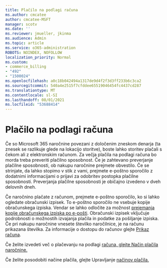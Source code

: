 ```yaml
---
title: Plačilo na podlagi računa
ms.author: cmcatee
author: cmcatee-MSFT
manager: scotv
ms.date: ''
ms.reviewer: jmueller, jkinma
ms.audience: Admin
ms.topic: article
ms.service: o365-administration
ROBOTS: NOINDEX, NOFOLLOW
localization_priority: Normal
ms.custom:
- commerce_billing
- "492"
- "1500024"
ms.openlocfilehash: a0c18b042494a1317de9d4f2f3d3ff233b6c3ca2
ms.sourcegitcommit: 540a4e2515f7cfddee65519046454fc4437cd287
ms.translationtype: MT
ms.contentlocale: sl-SI
ms.lasthandoff: 08/01/2021
ms.locfileid: "53688414"
---
```

# <a name="pay-by-invoice"></a>Plačilo na podlagi računa

Če so Microsoft 365 naročnine povezani z določenim zneskom denarja (ta znesek se razlikuje glede na lokacijo storitve), boste lahko storitev plačali s čekom ali z elektronskim računom. Za večja plačila na podlagi računa bo morda treba preveriti plačilno sposobnost. Če je zahtevano preverjanje plačilne sposobnosti, ob nakupu naročnine prejmete obvestilo. Če se strinjate, da lahko stopimo v stik z vami, prejmete e-poštno sporočilo z dodatnimi informacijami o prijavi za odobritev postopka plačilne sposobnosti. Preverjanja plačilne sposobnosti je običajno izvedeno v dveh delovnih dneh.

Če naročnino plačate z računom, prejmete e-poštno sporočilo, ko si lahko ogledate obračunski izpisek. To e-poštno sporočilo ne vsebuje kopije obračunskega izpiska. Vendar se lahko odločite za možnost [prejemanja kopije obračunskega izpiska po e-pošti](/microsoft-365/commerce/billing-and-payments/view-your-bill-or-invoice.md#receive-a-copy-of-your-billing-statement-in-email). Obračunski izpisek vključuje podrobnosti o možnostih izvajanja plačila in podatke za pošiljanje izpiska. Če pri nakupu naročnine vnesete številko naročilnice, je na računu prikazana številka. Za informacije o dostopu do računov glejte [Prikaz računa](/microsoft-365/commerce/billing-and-payments/view-your-bill-or-invoice).

Če želite izvedeti več o plačevanju na podlagi [računa, glejte Način plačila naročnine.](/microsoft-365/commerce/billing-and-payments/pay-for-your-subscription)

Če želite posodobiti načine plačila, glejte Upravljanje [načinov plačila.](/microsoft-365/commerce/billing-and-payments/manage-payment-methods)